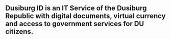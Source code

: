 ## **Dusiburg ID is an IT Service** of the Dusiburg Republic with digital documents, virtual currency and access to government services for DU citizens.